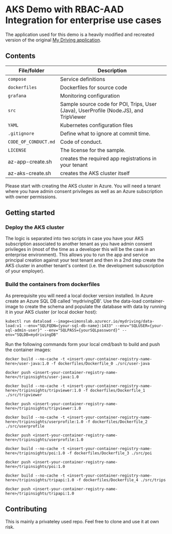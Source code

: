 # AKS Demo with RBAC-AAD Integration for enterprise use cases

<!-- 
Guidelines on README format: https://review.docs.microsoft.com/help/onboard/admin/samples/concepts/readme-template?branch=master

Guidance on onboarding samples to docs.microsoft.com/samples: https://review.docs.microsoft.com/help/onboard/admin/samples/process/onboarding?branch=master

Taxonomies for products and languages: https://review.docs.microsoft.com/new-hope/information-architecture/metadata/taxonomies?branch=master
-->

The application used for this demo is a heavily modified and recreated version of the original [My Driving application](https://github.com/Azure-Samples/MyDriving).

## Contents

| File/folder       | Description                                |
|-------------------|--------------------------------------------|
| `compose`         | Service definitions                        |
| `dockerfiles`     | Dockerfiles for source code                |
| `grafana`         | Monitoring configuration                   |
| `src`             | Sample source code for POI, Trips, User (Java), UserProfile (Node.JS), and TripViewer                     |
| `YAML`            | Kubernetes configuration files             |
| `.gitignore`      | Define what to ignore at commit time.      |
| `CODE_OF_CONDUCT.md` | Code of conduct.                        |
| `LICENSE`         | The license for the sample.                |
| az-app-create.sh  | creates the required app registrations in your tenant |
| az-aks-create.sh  | creates the AKS cluster itself             |

Please start with creating the AKS cluster in Azure. You will need a tenant where you have admin consent privileges as well as an Azure subscription with owner permissions.

## Getting started

### Deploy the AKS cluster

The logic is separated into two scripts in case you have your AKS subscription associated to another tenant as you have admin consent privileges in (most of the time as a developer this will be the case in an enterprise environment). This allows you to run the app and service principal creation against your test tenant and then in a 2nd step create the AKS cluster in another tenant's context (i.e. the development subuscription of your employer).

### Build the containers from dockerfiles

As prerequisite you will need a local docker version installed. 
In Azure create an Azure SQL DB called 'mydrivingDB'.
Use the data-load container-image to create the schema and populate the database with data by running it in your AKS cluster (or local docker host):

```kubectl run dataload --image=simonslab.azurecr.io/mydriving/data-load:v1 --env="SQLFQDN={your-sql-db-name}:1433" --env="SQLUSER={your-sql-admin-user}" --env="SQLPASS={yourSQLpassword}" --env="SQLDB=mydrivingDB"```

Run the following commands form your local cmd/bash to build and push the container images:

```docker build --no-cache -t <insert-your-container-registry-name-here>/user-java:1.0 -f dockerfiles/Dockerfile_0 ./src/user-java```

```docker push <insert-your-container-registry-name-here>/tripinsights/user-java:1.0```

```docker build --no-cache -t <insert-your-container-registry-name-here>/tripinsights/tripviewer:1.0 -f dockerfiles/Dockerfile_1 ./src/tripviewer```

```docker push <insert-your-container-registry-name-here>/tripinsights/tripviewer:1.0```

```docker build --no-cache -t <insert-your-container-registry-name-here>/tripinsights/userprofile:1.0 -f dockerfiles/Dockerfile_2 ./src/userprofile```

```docker push <insert-your-container-registry-name-here>/tripinsights/userprofile:1.0```

```docker build --no-cache -t <insert-your-container-registry-name-here>/tripinsights/poi:1.0 -f dockerfiles/Dockerfile_3 ./src/poi```

```docker push <insert-your-container-registry-name-here>/tripinsights/poi:1.0```

```docker build --no-cache -t <insert-your-container-registry-name-here>/tripinsights/tripapi:1.0 -f dockerfiles/Dockerfile_4 ./src/trips```

```docker push <insert-your-container-registry-name-here>/tripinsights/tripapi:1.0```

## Contributing

This is mainly a privateley used repo. Feel free to clone and use it at own risk. 
